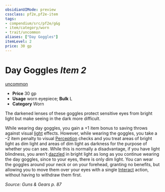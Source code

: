 ```yaml
---
obsidianUIMode: preview
cssclass: pf2e,pf2e-item
tags:
- compendium/src/pf2e/g&g
- item/category/worn
- trait/uncommon
aliases: ["Day Goggles"]
itemLevel: 2
price: 30 gp
---
```

# Day Goggles *Item 2*  
[uncommon](../../../rules/traits/uncommon.md)  

- **Price** 30 gp
- **Usage** worn eyepiece; **Bulk** L
- **Category** Worn

The darkened lenses of these goggles protect sensitive eyes from bright light but make seeing in the dark more difficult.

While wearing day goggles, you gain a +1 item bonus to saving throws against visual [light](../../../rules/traits/light.md) effects. However, while wearing the goggles, you take a –2 item penalty to visual [Perception](../../skills.md#Perception) checks and you treat areas of bright light as dim light and areas of dim light as darkness for the purpose of whether you can see. While this is normally a disadvantage, if you have light blindness, you aren't [dazzled](../../../rules/conditions.md#Dazzled) in bright light as long as you continue wearing the day goggles, since to your eyes, there is only dim light. You can wear the goggles around your neck or on your forehead, granting no benefits, but allowing you to move them over your eyes with a single [Interact](../../../rules/actions/interact.md) action, without having to withdraw them first.

*Source: Guns & Gears p. 87*